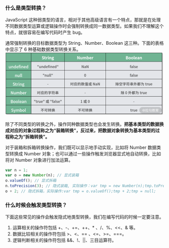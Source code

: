 ### 什么是类型转换？

JavaScript 这种弱类型的语言，相对于其他高级语言有一个特点，那就是在处理不同数据类型运算或逻辑操作时会强制转换成同一数据类型。如果我们不理解这个特点，就很容易在编写代码时产生 bug。

通常强制转换的目标数据类型为 String、Number、Boolean 这三种。下面的表格中显示了 6 种基础数据类型转换关系。
![类型转换](./类型转换.png)

除了不同类型的转换之外，操作同种数据类型也会发生转换。**把基本类型的数据换成对应的对象过程称之为“装箱转换”，反过来，把数据对象转换为基本类型的过程称之为“拆箱转换”。**

对于装箱和拆箱转换操作，我们既可以显示地手动实现，比如将 Number 数据类型转换成 Number 对象；也可以通过一些操作触发浏览器显式地自动转换，比如将对 Number 对象进行加法运算。

```js
var n = 1;
var o = new Number(n); // 显式装箱
o.valueOf(); // 显式拆箱
n.toPrecision(3); // 隐式装箱, 实际操作：var tmp = new Number(n);tmp.toPrecision(3);tmp = null;
o + 2; // 隐式拆箱，实际操作:var tmp = o.valueOf();tmp + 2;tmp = null;
```

### 什么时候会触发类型转换？

下面这些常见的操作会触发隐式地类型转换，我们在编写代码的时候一定要注意。

1. 运算相关的操作符包括 +、-、+=、++、\* 、/、%、<<、& 等。
2. 数据比较相关的操作符包括 >、<、== 、<=、>=、===。
3. 逻辑判断相关的操作符包括 &&、!、||、三目运算符。
